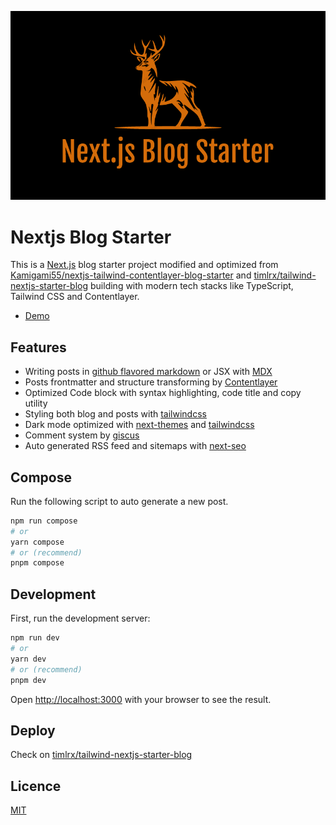 ![nextjs-blog-starter-banner](/public/images/banner.png)

# Nextjs Blog Starter

This is a [Next.js](https://nextjs.org/) blog starter project modified and optimized from [Kamigami55/nextjs-tailwind-contentlayer-blog-starter](https://github.com/Kamigami55/nextjs-tailwind-contentlayer-blog-starter) and [timlrx/tailwind-nextjs-starter-blog](https://github.com/timlrx/tailwind-nextjs-starter-blog) building with modern tech stacks like TypeScript, Tailwind CSS and Contentlayer.

- [Demo](https://piovischioh-nextjs-blog-starter.vercel.app/)

## Features

- Writing posts in [github flavored markdown](https://github.github.com/gfm/) or JSX with [MDX](https://mdxjs.com/)
- Posts frontmatter and structure transforming by [Contentlayer](https://www.contentlayer.dev/)
- Optimized Code block with syntax highlighting, code title and copy utility
- Styling both blog and posts with [tailwindcss](https://tailwindcss.com/)
- Dark mode optimized with [next-themes](https://github.com/pacocoursey/next-themes) and [tailwindcss](https://tailwindcss.com/)
- Comment system by [giscus](https://giscus.app/)
- Auto generated RSS feed and sitemaps with [next-seo](https://github.com/garmeeh/next-seo)

## Compose

Run the following script to auto generate a new post.

```bash
npm run compose
# or
yarn compose
# or (recommend)
pnpm compose
```

## Development

First, run the development server:

```bash
npm run dev
# or
yarn dev
# or (recommend)
pnpm dev
```

Open [http://localhost:3000](http://localhost:3000) with your browser to see the result.

## Deploy

Check on [timlrx/tailwind-nextjs-starter-blog](https://github.com/timlrx/tailwind-nextjs-starter-blog#deploy)

## Licence

[MIT](./LICENSE)

